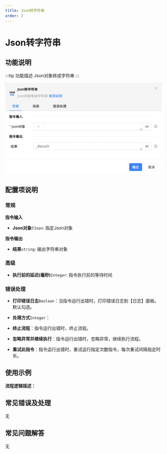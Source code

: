 ```yaml
---
title: Json转字符串
order: 3
---
```


# Json转字符串

## 功能说明

:::tip 功能描述
Json对象转成字符串
:::

![Json转字符串](../../../assets/Json转字符串_command.png)

## 配置项说明

### 常规

**指令输入**

- **Json对象**`TJson`: 指定Json对象


**指令输出**

- **结果**`string`: 输出字符串对象

### 高级

- **执行前的延迟(毫秒)**`Integer`: 指令执行前的等待时间

### 错误处理

- **打印错误日志**`Boolean`：当指令运行出错时，打印错误日志到【日志】面板。默认勾选。

- **处理方式**`Integer`：

 - **终止流程**：指令运行出错时，终止流程。

 - **忽略异常并继续执行**：指令运行出错时，忽略异常，继续执行流程。

 - **重试此指令**：指令运行出错时，重试运行指定次数指令，每次重试间隔指定时长。

## 使用示例

**流程逻辑描述：** 

## 常见错误及处理

无

## 常见问题解答

无

